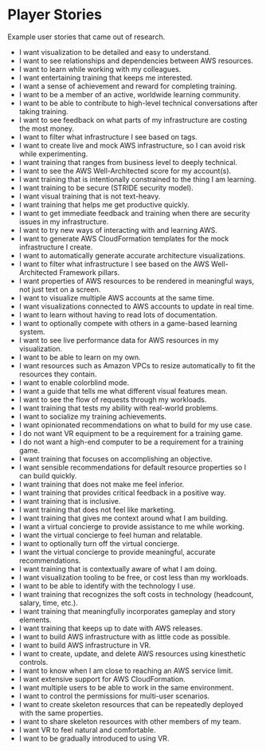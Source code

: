 # Player Stories

Example user stories that came out of research.

- I want visualization to be detailed and easy to understand.
- I want to see relationships and dependencies between AWS resources.
- I want to learn while working with my colleagues.
- I want entertaining training that keeps me interested.
- I want a sense of achievement and reward for completing training.
- I want to be a member of an active, worldwide learning community.
- I want to be able to contribute to high-level technical conversations after taking training.
- I want to see feedback on what parts of my infrastructure are costing the most money.
- I want to filter what infrastructure I see based on tags.
- I want to create live and mock AWS infrastructure, so I can avoid risk while experimenting.
- I want training that ranges from business level to deeply technical.
- I want to see the AWS Well-Architected score for my account(s).
- I want training that is intentionally constrained to the thing I am learning.
- I want training to be secure (STRIDE security model).
- I want visual training that is not text-heavy.
- I want training that helps me get productive quickly.
- I want to get immediate feedback and training when there are security issues in my infrastructure.
- I want to try new ways of interacting with and learning AWS.
- I want to generate AWS CloudFormation templates for the mock infrastructure I create.
- I want to automatically generate accurate architecture visualizations.
- I want to filter what infrastructure I see based on the AWS Well-Architected Framework pillars.
- I want properties of AWS resources to be rendered in meaningful ways, not just text on a screen.
- I want to visualize multiple AWS accounts at the same time.
- I want visualizations connected to AWS accounts to update in real time.
- I want to learn without having to read lots of documentation.
- I want to optionally compete with others in a game-based learning system.
- I want to see live performance data for AWS resources in my visualization.
- I want to be able to learn on my own.
- I want resources such as Amazon VPCs to resize automatically to fit the resources they contain.
- I want to enable colorblind mode.
- I want a guide that tells me what different visual features mean.
- I want to see the flow of requests through my workloads.
- I want training that tests my ability with real-world problems.
- I want to socialize my training achievements.
- I want opinionated recommendations on what to build for my use case.
- I do not want VR equipment to be a requirement for a training game.
- I do not want a high-end computer to be a requirement for a training game.
- I want training that focuses on accomplishing an objective.
- I want sensible recommendations for default resource properties so I can build quickly.
- I want training that does not make me feel inferior.
- I want training that provides critical feedback in a positive way.
- I want training that is inclusive.
- I want training that does not feel like marketing.
- I want training that gives me context around what I am building.
- I want a virtual concierge to provide assistance to me while working.
- I want the virtual concierge to feel human and relatable.
- I want to optionally turn off the virtual concierge.
- I want the virtual concierge to provide meaningful, accurate recommendations.
- I want training that is contextually aware of what I am doing.
- I want visualization tooling to be free, or cost less than my workloads.
- I want to be able to identify with the technology I use.
- I want training that recognizes the soft costs in technology (headcount, salary, time, etc.).
- I want training that meaningfully incorporates gameplay and story elements.
- I want training that keeps up to date with AWS releases.
- I want to build AWS infrastructure with as little code as possible.
- I want to build AWS infrastructure in VR.
- I want to create, update, and delete AWS resources using kinesthetic controls.
- I want to know when I am close to reaching an AWS service limit.
- I want extensive support for AWS CloudFormation.
- I want multiple users to be able to work in the same environment.
- I want to control the permissions for multi-user scenarios.
- I want to create skeleton resources that can be repeatedly deployed with the same properties.
- I want to share skeleton resources with other members of my team.
- I want VR to feel natural and comfortable.
- I want to be gradually introduced to using VR.
